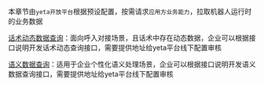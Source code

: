 本章节由`yeta开放平台`根据预设配置，按需请求`应用方业务能力`，拉取机器人运行时的业务数据

[话术动态数据查询](speechdataquery.md)：面向呼入对接场景，且话术中存在动态数据，企业可以根据接口说明开发话术动态查询接口，需要提供地址给yeta平台线下配置审核

[语义数据查询](yuyidataquery.md)：适用于企业个性化语义处理场景，企业可以根据接口说明开发语义数据查询接口，需要提供地址给yeta平台线下配置审核